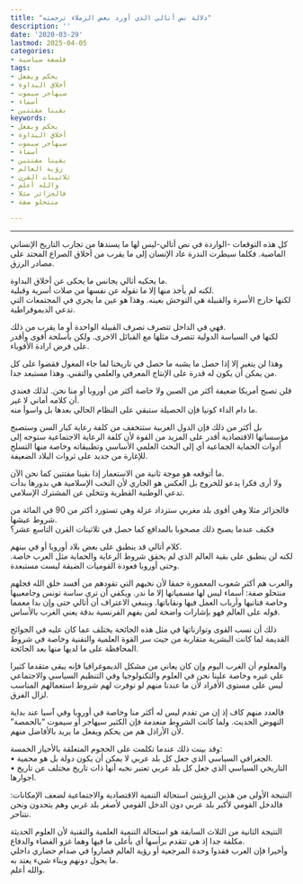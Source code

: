 ```yaml
---
title: "دلالة نص أتالي الذي أورد بعض الزملاء ترجمته"
description: ''
date: '2020-03-29'
lastmod: 2025-04-05
categories:
- فلسفة سياسية
tags:
- يحكم ويفعل
- أخلاق البداوة
- سيهاجر سيموت
- أسماء
- بقينا مفتتين
keywords:
- يحكم ويفعل
- أخلاق البداوة
- سيهاجر سيموت
- أسماء
- بقينا مفتتين
- رؤية العالم
- ثلاثينات القرن
- والله أعلم
- فالجزائر مثلا
- منتحلو صفة

---
```

****

كل هذه التوقعات -الواردة في نص أتالي-ليس لها ما يسندها من تجارب التاريخ الإنساني الماضية. فكلما سيطرت الندرة عاد الإنسان إلى ما يقرب من أخلاق الصراع المحتد على مصادر الرزق.

ما يحكيه أتالي يجانس ما يحكى عن أخلاق البداوة.   
لكنه لم يأخذ منها إلا ما تقوله عن نفسها من صلات أسرية وقبلية.   
لكنها خارج الأسرة والقبيلة هي التوحش بعينه. وهذا هو عين ما يجري في المجتمعات التي تدعي الديموقراطية.

فهي في الداخل تتصرف تصرف القبيلة الواحدة أو ما يقرب من ذلك.   
لكنها في السياسة الدولية تتصرف مثلها مع القبائل الاخرى. ولكن بأسلحة أقوى وأقدر على فرض ارادة الأقوياء.

وهذا لن يتغير إلا إذا حصل ما يشبه ما حصل في تاريخنا لما جاء المغول فقضوا على كل من يمكن أن يكون له قدرة على الإنتاج المعرفي والعلمي والتقني. وهذا مستبعد جدا.

فلن تصبح أمريكا ضعيفة أكثر من الصين ولا خاصة أكثر من أوروبا أو منا نحن. لذلك فعندي أن كلامه أماني لا غير.   
ما دام الداء كونيا فإن الحصيلة ستبقي على النظام الحالي بعدها بل واسوأ منه.

بل أكثر من ذلك فإن الدول الغربية ستتخفف من كلفة رعاية كبار السن وستصبح مؤسساتها الاقتصادية أقدر على المزيد من القوة لأن كلفة الرعاية الاجتماعية ستوجه إلى أدوات الحماية الجماعية أي إلى البحث العلمي الأساسي وتطبيقاته وخاصة منها التسلح للإغارة من جديد على ثروات البلاد الضعيفة.

ما أتوقعه هو موجة ثانية من الاستعمار إذا بقينا مفتتين كما نحن الآن.   
ولا أرى فكرا يدعو للخروج بل العكس هو الجاري لأن النخب الإسلامية هي بدورها بدأت تدعي الوطنية القطرية وتتخلى عن المشترك الإسلامي.

فالجزائر مثلا وهي أقوى بلد مغربي ستزداد عزلة وهي تستورد أكثر من 90 في المائة من شروط عيشها.   
فكيف عندما يصبح ذلك مصحوبا بالمدافع كما حصل في ثلاثينات القرن التاسع عشر؟

كلام أتالي قد ينطبق على بعض بلاد أوروبا أو في بينهم.   
لكنه لن ينطبق على بقية العالم الذي لم يحقق شروط الرعاية والحماية مثل العرب خاصة. وحتى أوروبا فعودة القوميات الضيقة ليست مستبعدة.

والعرب هم أكثر شعوب المعمورة حمقا لأن نخبهم التي تقودهم من أفسد خلق الله فجلهم منتحلو صفة: أسماء ليس لها مسمياتها إلا ما ندر. ويكفي أن ترى ساسة تونس وجامعييها وخاصة فنانيها وأرباب العمل فيها ونقاباتها. وينبغي الاعتراف أن أتالي حتى وإن بدا معمما قوله على العالم فهو بإشارات واضحة لمن يفهم الفرنسية بدقة يعني الغرب بالأساس.

ذلك أن نسب القوى وتوازناتها في مثل هذه الجائحة يختلف عما كان عليه في الجوائح القديمة لما كانت البشرية متقاربة من حيث سر القوة العلمية والتقنية وخاصة في شروط المحافظة على ما لديها منها بعد الجائحة.

والمعلوم أن الغرب اليوم وإن كان يعاني من مشكل الديموغرافيا فإنه يبقى متقدما كثيرا على غيره وخاصة علينا نحن في العلوم والتكنولوجيا وفي التنظيم السياسي والاجتماعي ليس على مستوى الأفراد لأن ما عندنا منهم لو توفرت لهم شروط استعمالهم المناسب لزال الفرق.

فالعدد منهم كاف إذ إن من تقدم ليس له أكثر منا وخاصة في أوروبا وفي آسيا عند بداية النهوض الحديث. ولما كانت الشروط منعدمة فإن الكثير سيهاجر أو سيموت “بالحمصة” لأن الأراذل هم من يحكم ويفعل ما يريد بالأفاضل منهم.

وقد بينت ذلك عندما تكلمت على الحجوم المتعلقة بالأحياز الخمسة:  
• الجغرافي السياسي الذي جعل كل بلد عربي لا يمكن أن يكون دولة بل هو محمية.  
• التاريخي السياسي الذي جعل كل بلد عربي تعتبر نخبه أنها ذات تاريخ مختلف عن تاريخ اجوارها.

النتيجة الأولى من هذين الرؤيتين استحالة التنمية الاقتصادية والاجتماعية لضعف الإمكانات: فالدخل القومي لأكبر بلد عربي دون الدخل القومي لأصغر بلد غربي وهم يتحدون ونحن نتناحر.

النتيجة الثانية من الثلاث السابقة هو استحالة التنمية العلمية والتقنية لأن العلوم الحديثة مكلفة جدا إذ هي تتقدم برأسها أي بأعلى ما فيها وهما غزو الفضاء والدفاع.  
وأخيرا فإن العرب فقدوا وحدة المرجعية أو رؤية العالم فصاروا في صدام حضاري داخلي ما يحول دونهم وبناء شيء يعتد به.   
والله أعلم.

###
